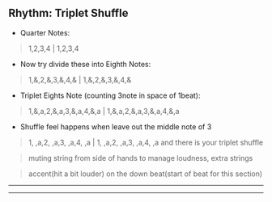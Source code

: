 ## Rhythm: Triplet Shuffle

* Quarter Notes:
> 1,2,3,4 | 1,2,3,4

* Now try divide these into Eighth Notes:
> 1,&,2,&,3,&,4,& | 1,&,2,&,3,&,4,&

* Triplet Eights Note (counting 3note in space of 1beat):
> 1,&,a,2,&,a,3,&,a,4,&,a | 1,&,a,2,&,a,3,&,a,4,&,a

* Shuffle feel happens when leave out the middle note of 3
> 1, ,a,2, ,a,3, ,a,4, ,a | 1, ,a,2, ,a,3, ,a,4, ,a
and there is your triplet shuffle

> muting string from side of hands to manage loudness, extra strings

> accent(hit a bit louder) on the down beat(start of beat for this section)

---
---

